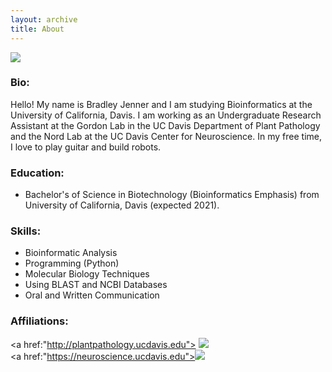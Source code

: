 ```yaml
---
layout: archive
title: About
---
```

<img src="about.jpg?raw=true"/>

### Bio:
Hello! My name is Bradley Jenner and I am studying Bioinformatics at the University of California, Davis. I am working as an Undergraduate Research Assistant at the Gordon Lab in the UC Davis Department of Plant Pathology and the Nord Lab at the UC Davis Center for Neuroscience. In my free time, I love to play guitar and build robots.

### Education:
- Bachelor's of Science in Biotechnology (Bioinformatics Emphasis) from University of California, Davis (expected 2021).

### Skills:                     
- Bioinformatic Analysis 
- Programming (Python)
- Molecular Biology Techniques
- Using BLAST and NCBI Databases
- Oral and Written Communication


### Affiliations:

<a href:"http://plantpathology.ucdavis.edu">
  <img src="plp.png">
<a/>
<br>
<a href:"https://neuroscience.ucdavis.edu"><img src="cns.jpg?raw=true"><a/>

